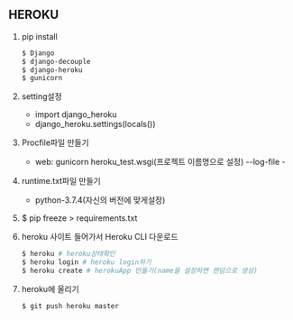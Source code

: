 ## HEROKU

1. pip install

   ```bash
   $ Django
   $ django-decouple 
   $ django-heroku  
   $ gunicorn
   ```

2. setting설정

   - import django_heroku
   - django_heroku.settings(locals())

3. Procfile파일 만들기

   - web: gunicorn heroku_test.wsgi(프로젝트 이름명으로 설정) --log-file - 

4. runtime.txt파일 만들기

   -  python-3.7.4(자신의 버전에 맞게설정)

5. $ pip freeze > requirements.txt

6. heroku 사이트 들어가서 Heroku CLI 다운로드

   ```bash
   $ heroku # heroku상태확인
   $ heroku login # heroku login하기
   $ heroku create # herokuApp 만들기(name을 설정하면 랜덤으로 생성)
   ```

   

7. heroku에 올리기

   ```bash
   $ git push heroku master
   ```